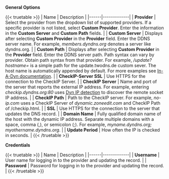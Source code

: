 ---
---

**General Options**

{{< truetable >}}
| Name | Description |
|------|-------------|
| **Provider** | Select the provider from the dropdown list of supported providers. If a specific provider is not listed, select **Custom Provider**. Enter the information in the **Custom Server** and **Custom Path** fields. |
| **Custom Server** | Displays after selecting **Custom Provider** in the **Provider** field. Enter the DDNS server name. For example, *members.dyndns.org* denotes a server like dyndns.org. |
| **Custom Path** | Displays after selecting **Custom Provider** in the **Provider** field. Enter the DDNS server path. Path syntax can vary by provider. Obtain path syntax from that provider. For example, */update?hostname=* is a simple path for the update.twodns.de custom sever. The host name is automatically appended by default. For more examples see [In-A-Dyn documentation](https://github.com/troglobit/inadyn#custom-ddns-providers). |
| **CheckIP-Server SSL** | Use HTTPS for the connection to the CheckIP Server. |
| **CheckIP Server** | Name and port of the server that reports the external IP address. For example, entering *checkip.dyndns.org:80* uses [Dyn IP detection](https://help.dyn.com/remote-access-api/checkip-tool/) to discover the remote socket IP address. |
| **CheckIP Path** | Path to the CheckIP server. For example, *no-ip.com* uses a CheckIP Server of *dynamic.zoneedit.com* and CheckIP Path of <file>/checkip.html</file>. |
| **SSL** | Use HTTPS for the connection to the server that updates the DNS record. |
| **Domain Name** | Fully qualified domain name of the host with the dynamic IP address. Separate multiple domains with a space, comma (,), or semicolon (;). For example, *myname.dyndns.org; myothername.dyndns.org*. |
| **Update Period** | How often the IP is checked in seconds. |
{{< /truetable >}}

**Credentials**

{{< truetable >}}
| Name | Description |
|------|-------------|
| **Username** | User name for logging in to the provider and updating the record. |
| **Password** | Password for logging in to the provider and updating the record. |
{{< /truetable >}}
